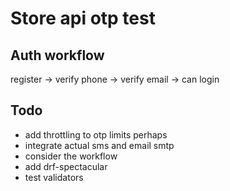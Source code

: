 # Store api otp test

## Auth workflow
register -> verify phone -> verify email -> can login

## Todo
- add throttling to otp limits perhaps
- integrate actual sms and email smtp
- consider the workflow
- add drf-spectacular
- test validators